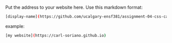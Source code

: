 Put the address to your website here. Use this markdown format:

```bash
[display-name](https://github.com/ucalgary-ensf381/assignment-04-css-carl-soriano.git)
```

example:
```bash
[my website](https://carl-soriano.github.io)
```